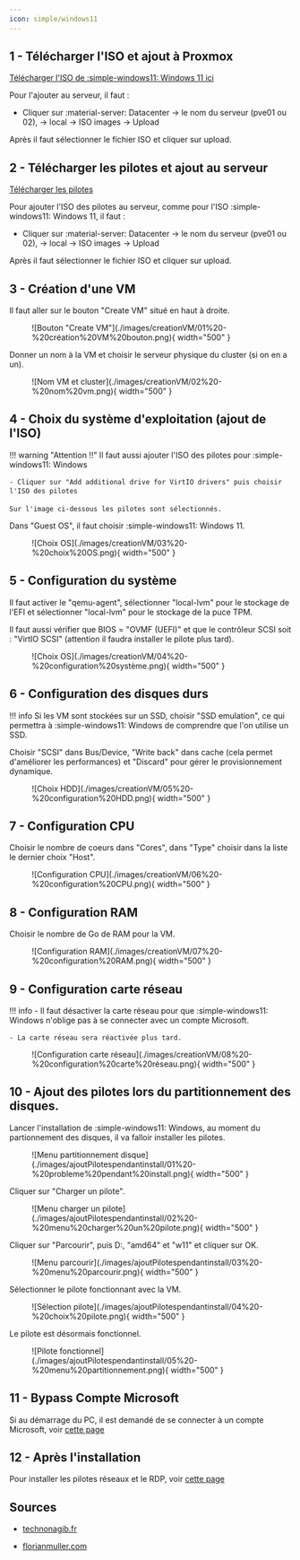 ```yaml
---
icon: simple/windows11
---
```

## 1 - Télécharger l'ISO et ajout à Proxmox
[Télécharger l'ISO de :simple-windows11: Windows 11 ici](https://www.microsoft.com/fr-fr/software-download/windows11)

Pour l'ajouter au serveur, il faut :

- Cliquer sur :material-server: Datacenter -> le nom du serveur (pve01 ou 02), -> local -> ISO images -> Upload
  
Après il faut sélectionner le fichier ISO et cliquer sur upload.

## 2 - Télécharger les pilotes et ajout au serveur
[Télécharger les pilotes](https://fedorapeople.org/groups/virt/virtio-win/direct-downloads/latest-virtio/virtio-win.iso)

Pour ajouter l'ISO des pilotes au serveur, comme pour l'ISO :simple-windows11: Windows 11, il faut :

- Cliquer sur :material-server: Datacenter -> le nom du serveur (pve01 ou 02), -> local -> ISO images -> Upload

Après il faut sélectionner le fichier ISO et cliquer sur upload.

## 3 - Création d'une VM
Il faut aller sur le bouton "Create VM" situé en haut à droite.

<figure markdown="span">
  ![Bouton "Create VM"](./images/creationVM/01%20-%20création%20VM%20bouton.png){ width="500" }
</figure>

Donner un nom à la VM et choisir le serveur physique du cluster (si on en a un).

<figure markdown="span">
  ![Nom VM et cluster](./images/creationVM/02%20-%20nom%20vm.png){ width="500" }
</figure>

## 4 - Choix du système d'exploitation (ajout de l'ISO)

!!! warning "Attention !!"
    Il faut aussi ajouter l'ISO des pilotes pour :simple-windows11: Windows

    - Cliquer sur "Add additional drive for VirtIO drivers" puis choisir l'ISO des pilotes

    Sur l'image ci-dessous les pilotes sont sélectionnés.

Dans "Guest OS", il faut choisir :simple-windows11: Windows 11.

<figure markdown="span">
  ![Choix OS](./images/creationVM/03%20-%20choix%20OS.png){ width="500" }
</figure>

## 5 - Configuration du système
Il faut activer le "qemu-agent", sélectionner "local-lvm" pour le stockage de l'EFI et sélectionner "local-lvm" pour le stockage de la puce TPM.

Il faut aussi vérifier que BIOS = "OVMF (UEFI)" et que le contrôleur SCSI soit : "VirtIO SCSI" (attention il faudra installer le pilote plus tard).

<figure markdown="span">
  ![Choix OS](./images/creationVM/04%20-%20configuration%20système.png){ width="500" }
</figure>

## 6 - Configuration des disques durs
!!! info
    Si les VM sont stockées sur un SSD, choisir "SSD emulation", ce qui permettra à :simple-windows11: Windows de comprendre que l'on utilise un SSD.

Choisir "SCSI" dans Bus/Device, "Write back" dans cache (cela permet d'améliorer les performances) et "Discard" pour gérer le provisionnement dynamique.

<figure markdown="span">
  ![Choix HDD](./images/creationVM/05%20-%20configuration%20HDD.png){ width="500" }
</figure>

## 7 - Configuration CPU
Choisir le nombre de coeurs dans "Cores", dans "Type" choisir dans la liste le dernier choix "Host".
<figure markdown="span">
  ![Configuration CPU](./images/creationVM/06%20-%20configuration%20CPU.png){ width="500" }
</figure>

## 8 - Configuration RAM
Choisir le nombre de Go de RAM pour la VM.

<figure markdown="span">
  ![Configuration RAM](./images/creationVM/07%20-%20configuration%20RAM.png){ width="500" }
</figure>

## 9 - Configuration carte réseau
!!! info
    - Il faut désactiver la carte réseau pour que :simple-windows11: Windows n'oblige pas à se connecter avec un compte Microsoft.
    
    - La carte réseau sera réactivée plus tard.
<figure markdown="span">
  ![Configuration carte réseau](./images/creationVM/08%20-%20configuration%20carte%20réseau.png){ width="500" }
</figure>

## 10 - Ajout des pilotes lors du partitionnement des disques.
Lancer l'installation de :simple-windows11: Windows, au moment du partionnement des disques, il va falloir installer les pilotes.

<figure markdown="span">
  ![Menu partitionnement disque](./images/ajoutPilotespendantinstall/01%20-%20probleme%20pendant%20install.png){ width="500" }
</figure>

Cliquer sur "Charger un pilote".

<figure markdown="span">
  ![Menu charger un pilote](./images/ajoutPilotespendantinstall/02%20-%20menu%20charger%20un%20pilote.png){ width="500" }
</figure>

Cliquer sur "Parcourir", puis D:, "amd64" et "w11" et cliquer sur OK.

<figure markdown="span">
  ![Menu parcourir](./images/ajoutPilotespendantinstall/03%20-%20menu%20parcourir.png){ width="500" }
</figure>

Sélectionner le pilote fonctionnant avec la VM.

<figure markdown="span">
  ![Sélection pilote](./images/ajoutPilotespendantinstall/04%20-%20choix%20pilote.png){ width="500" }
</figure>

Le pilote est désormais fonctionnel.

<figure markdown="span">
  ![Pilote fonctionnel](./images/ajoutPilotespendantinstall/05%20-%20menu%20partitionnement.png){ width="500" }
</figure>

## 11 - Bypass Compte Microsoft
Si au démarrage du PC, il est demandé de se connecter à un compte Microsoft, voir [cette page](./bypassmicrosoft.md)

## 12 - Après l'installation
Pour installer les pilotes réseaux et le RDP, voir [cette page](./postinstallation.md)

## Sources
- [technonagib.fr](https://technonagib.fr/virtualiser-windows-11-proxmox-ve/)

- [florianmuller.com](https://florianmuller.com/install-windows-11-on-proxmox-7-0-13-with-tpm-2-0-chip-emulation)